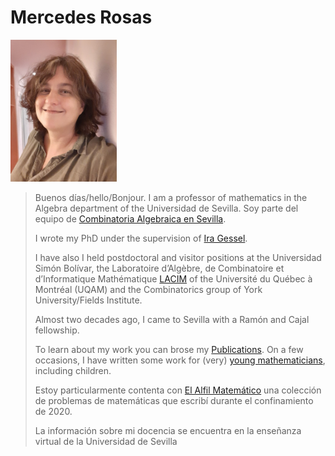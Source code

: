 
# Mercedes Rosas  
 
<img src='mrosas.jpg' width='170' >
 

  > Buenos días/hello/Bonjour.
  > I am a professor of mathematics in the Algebra department
  > of the    Universidad de Sevilla. Soy parte del equipo de 
  > [Combinatoria Algebraica en Sevilla](./CAenSevilla.md).
  > 
  > I wrote my PhD under the supervision of
  >  [Ira Gessel](https://people.brandeis.edu/~gessel/).
  > 
  > I have also
  > I held postdoctoral and visitor positions at the Universidad
  > Simón Bolívar, the
  >  Laboratoire d’Algèbre, de Combinatoire et
  > d’Informatique Mathématique
  > [LACIM](https://lacim.uqam.ca/en/home/) of the Université du
  >  Québec à Montréal (UQAM) and the Combinatorics group of
  > York University/Fields Institute.
  >
  > Almost two decades ago, I came to Sevilla with a Ramón
  > and Cajal fellowship.
  >
  >  
  > To learn about my work you can brose my
  > [Publications](./publications.md). On a few occasions, I have
  > written some work for (very)
  > [young mathematicians](./divulgacion.md), including children.
  > 
  > Estoy particularmente contenta con 
  > [El Alfil Matemático](https://personal.us.es/mrosas/elalfilmatematico/index.html) una colección de problemas de matemáticas
  > que escribí durante el confinamiento de 2020.
  >
  > La información sobre mi docencia se encuentra en la enseñanza
  > virtual de la Universidad de Sevilla 








 
